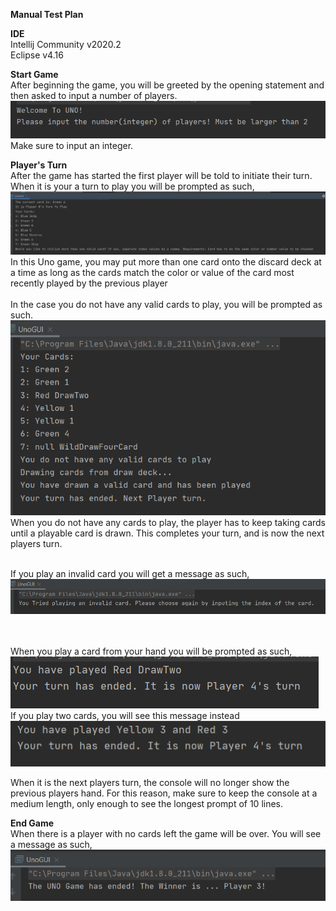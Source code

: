 **Manual Test Plan**

**IDE**<br/>
Intellij Community v2020.2<br/>
Eclipse v4.16<br/>

**Start Game**<br/>
After beginning the game, you will be greeted by the opening statement and then asked to input 
a number of players. 
![OpeningImage](OpeningStatement.png "Title")<br/>
Make sure to input an integer.


**Player's Turn**<br/>
After the game has started the first player will be told to initiate their turn.
When it is your a turn to play you will be prompted as such,<br/>
![PlayerTurn](PlayerTurn.png )<br/>
In this Uno game, you may put more than one card onto the discard deck at a time
as long as the cards match the color or value of the card most recently played by the previous player
<br/>
<br/>
In the case you do not have any valid cards to play, you will be prompted as such.<br/>
![DrawCards](NoCardsDrawDeck.png)<br/>
When you do not have any cards to play, the player has to keep taking cards until a playable card is drawn.
This completes your turn, and is now the next players turn.
<br/>
<br/>

If you play an invalid card you will get a message as such,<br/>
![InvalidCard](InvalidCard.png)<br/>
<br/>
<br/>

When you play a card from your hand you will be prompted as such, <br/>
![PlayedCard](PlayedCard.png)<br/>
If you play two cards, you will see this message instead<br/>
![PlayedTwoCard](PlayerCardTurnDone.png)<br/>

When it is the next players turn, the console will no longer show the previous players hand.
For this reason, make sure to keep the console at a medium length, only enough to see the longest prompt of 10 lines.

**End Game**<br/>
When there is a player with no cards left the game will be over.
You will see a message as such,<br/>
![GameEnded](GameFinished.png)

